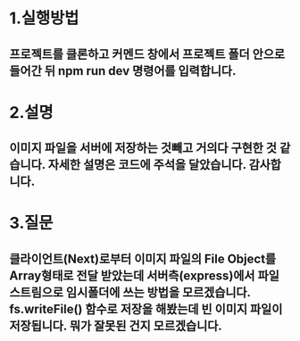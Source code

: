 # 1.실행방법
## 프로젝트를 클론하고 커멘드 창에서 프로젝트 폴더 안으로 들어간 뒤 npm run dev 명령어를 입력합니다.

# 2.설명
## 이미지 파일을 서버에 저장하는 것빼고 거의다 구현한 것 같습니다. 자세한 설명은 코드에 주석을 달았습니다. 감사합니다.

# 3.질문
## 클라이언트(Next)로부터 이미지 파일의 File Object를 Array형태로 전달 받았는데 서버측(express)에서 파일 스트림으로 임시폴더에 쓰는 방법을 모르겠습니다. fs.writeFile() 함수로 저장을 해봤는데 빈 이미지 파일이 저장됩니다. 뭐가 잘못된 건지 모르겠습니다.
